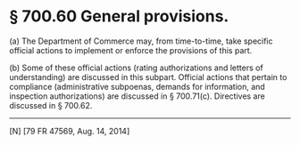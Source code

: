 # § 700.60   General provisions.

(a) The Department of Commerce may, from time-to-time, take specific official actions to implement or enforce the provisions of this part.


(b) Some of these official actions (rating authorizations and letters of understanding) are discussed in this subpart. Official actions that pertain to compliance (administrative subpoenas, demands for information, and inspection authorizations) are discussed in § 700.71(c). Directives are discussed in § 700.62.



---

[N] [79 FR 47569, Aug. 14, 2014]




